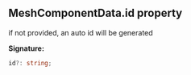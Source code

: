 
## MeshComponentData.id property

if not provided, an auto id will be generated

**Signature:**

```typescript
id?: string;
```
